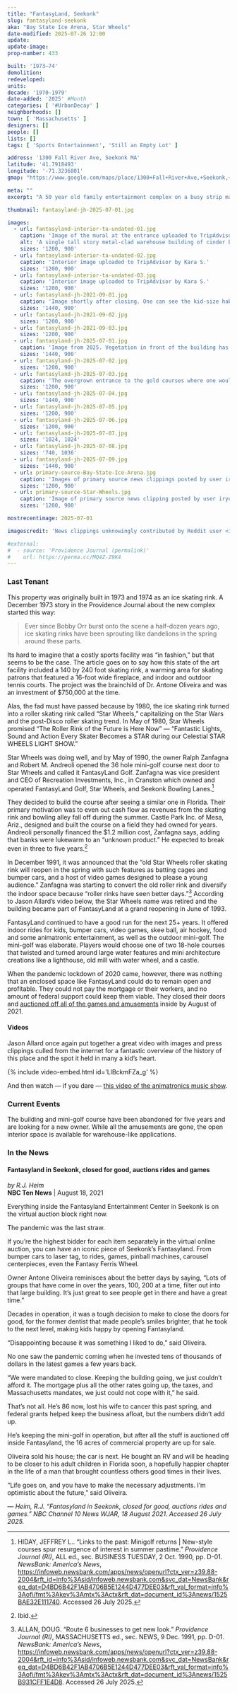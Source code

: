 ```yaml
---
title: "FantasyLand, Seekonk"
slug: fantasyland-seekonk
aka: "Bay State Ice Arena, Star Wheels"
date-modified: 2025-07-26 12:00
update:
update-image:
prop-number: 433

built: '1973–74'
demolition:
redeveloped:
units:
decade: '1970-1979'
date-added: '2025' #Month
categories: [ '#UrbanDecay' ]
neighborhoods: []
town: [ 'Massachusetts' ]
designers: []
people: []
lists: []
tags: [ 'Sports Entertainment', 'Still an Empty Lot' ]

address: '1300 Fall River Ave, Seekonk MA'
latitude: '41.7918493'
longitude: '-71.3236801'
gmap: "https://www.google.com/maps/place/1300+Fall+River+Ave,+Seekonk,+MA+02771/@41.7918493,-71.3236801,632m/data=!3m2!1e3!4b1!4m6!3m5!1s0x89e45a70f1b1ebf1:0xd1ff85b5d8ab9172!8m2!3d41.7918493!4d-71.3211052!16s%2Fg%2F11bw3zw24g?entry=ttu&g_ep=EgoyMDI1MDcyMy4wIKXMDSoASAFQAw%3D%3D"

meta: ""
excerpt: "A 50 year old family entertainment complex on a busy strip mall section of Route 6 survived fads but could not survive the pandemic"

thumbnail: fantasyland-jh-2025-07-01.jpg

images:
  - url: fantasyland-interior-ta-undated-01.jpg
    caption: 'Image of the mural at the entrance uploaded to TripAdvisor by Kara S.'
    alt: 'A single tall story metal-clad warehouse building of cinder block and steel construction. A central brick entrance vestibule is located on the front. To the south (or left, as you are looking at the building’s facade) is a miniature golf double course of 18 holes each. The mini-golf is elaborate with water features, lighthouse-looking building, and Disney-style castle.'
    sizes: '1200, 900'
  - url: fantasyland-interior-ta-undated-02.jpg
    caption: 'Interior image uploaded to TripAdvisor by Kara S.'
    sizes: '1200, 900'
  - url: fantasyland-interior-ta-undated-03.jpg
    caption: 'Interior image uploaded to TripAdvisor by Kara S.'
    sizes: '1200, 900'
  - url: fantasyland-jh-2021-09-01.jpg
    caption: 'Image shortly after closing. One can see the kid-size habitrail above the central entrance still attached.'
    sizes: '1440, 900'
  - url: fantasyland-jh-2021-09-02.jpg
    sizes: '1200, 900'
  - url: fantasyland-jh-2021-09-03.jpg
    sizes: '1200, 900'
  - url: fantasyland-jh-2025-07-01.jpg
    caption: 'Image from 2025. Vegetation in front of the building has been removed to show darker paint that was not sun-exposed and the habitrail is gone.'
    sizes: '1440, 900'
  - url: fantasyland-jh-2025-07-02.jpg
    sizes: '1200, 900'
  - url: fantasyland-jh-2025-07-03.jpg
    caption: 'The overgrown entrance to the gold courses where one would pick up score cards and drop off their clubs'
    sizes: '1200, 900'
  - url: fantasyland-jh-2025-07-04.jpg
    sizes: '1440, 900'
  - url: fantasyland-jh-2025-07-05.jpg
    sizes: '1200, 900'
  - url: fantasyland-jh-2025-07-06.jpg
    sizes: '1200, 900'
  - url: fantasyland-jh-2025-07-07.jpg
    sizes: '1024, 1024'
  - url: fantasyland-jh-2025-07-08.jpg
    sizes: '740, 1036'
  - url: fantasyland-jh-2025-07-09.jpg
    sizes: '1440, 900'
  - url: primary-source-Bay-State-Ice-Arena.jpg
    caption: 'Images of primary source news clippings posted by user iryuskii on Reddit'
    sizes: '1200, 900'
  - url: primary-source-Star-Wheels.jpg
    caption: 'Image of primary source news clipping posted by user iryuskii on Reddit'
    sizes: '1200, 900'

mostrecentimage: 2025-07-01

imagescredit: 'News clippings unknowingly contributed by Reddit user <i>iryuskii</i> (thank you!)'

#external:
#  - source: 'Providence Journal (permalink)'
#    url: https://perma.cc/MQ4Z-Z9K4
---
```


### Last Tenant

This property was originally built in 1973 and 1974 as an ice skating rink. A December 1973 story in the Providence Journal about the new complex started this way:

> Ever since Bobby Orr burst onto the scene a half-dozen years ago, ice skating rinks have been sprouting like dandelions in the spring around these parts.

Its hard to imagine that a costly sports facility was “in fashion,” but that seems to be the case. The article goes on to say how this state of the art facility included a 140 by 240 foot skating rink, a warming area for skating patrons that featured a 16-foot wide fireplace, and indoor and outdoor tennis courts. The project was the brainchild of Dr. Antone Oliveira and was an investment of $750,000 at the time.

Alas, the fad must have passed because by 1980, the ice skating rink turned into a roller skating rink called “Star Wheels,” capitalizing on the Star Wars and the post-Disco roller skating trend. In May of 1980, Star Wheels promised “The Roller Rink of the Future is Here Now” — “Fantastic Lights, Sound and Action Every Skater Becomes a STAR during our Celestial STAR WHEELS LIGHT SHOW.”

Star Wheels was doing well, and by May of 1990, the owner Ralph Zanfagna and Robert M. Andreoli opened the 36 hole mini-golf course next door to Star Wheels and called it FantasyLand Golf. Zanfagna was vice president and <span class="abbr">CEO</span> of Recreation Investments, Inc., in Cranston which owned and operated FantasyLand Golf, Star Wheels, and Seekonk Bowling Lanes.[^1]

[^1]: HIDAY, JEFFREY L.. “Links to the past: Minigolf returns \|  New-style courses spur resurgence of interest in summer pastime.” <em>Providence Journal (RI)</em>, ALL ed., sec. BUSINESS TUESDAY, 2 Oct. 1990, pp. D-01. <em>NewsBank: America’s News</em>, https://infoweb.newsbank.com/apps/news/openurl?ctx_ver=z39.88-2004&rft_id=info%3Asid/infoweb.newsbank.com&svc_dat=NewsBank&req_dat=D4BD6B42F1AB4706B5E1244D477DEE03&rft_val_format=info%3Aofi/fmt%3Akev%3Amtx%3Actx&rft_dat=document_id%3Anews/1525BAE32E111740. Accessed 26 July 2025.

They decided to build the course after seeing a similar one in Florida. Their primary motivation was to even out cash flow as revenues from the skating rink and bowling alley fall off during the summer. Castle Park Inc. of Mesa, Ariz., designed and built the course on a field they had owned for years. Andreoli personally financed the $1.2 million cost, Zanfagna says, adding that banks were lukewarm to an “unknown product.” He expected to break even in three to five years.[^2]

[^2]: Ibid.

In December 1991, it was announced that the “old Star Wheels roller skating rink will reopen in the spring with such features as batting cages and bumper cars, and a host of video games designed to please a young audience.” Zanfagna was starting to convert the old roller rink and diversify the indoor space because “roller rinks have seen better days.”[^3] According to Jason Allard’s video below, the Star Wheels name was retired and the building became part of FantasyLand at a grand reopening in June of 1993.

[^3]: ALLAN, DOUG. “Route 6 businesses to get new look.” <em>Providence Journal (RI)</em>, MASSACHUSETTS ed., sec. NEWS, 9 Dec. 1991, pp. D-01. <em>NewsBank: America’s News</em>, https://infoweb.newsbank.com/apps/news/openurl?ctx_ver=z39.88-2004&rft_id=info%3Asid/infoweb.newsbank.com&svc_dat=NewsBank&req_dat=D4BD6B42F1AB4706B5E1244D477DEE03&rft_val_format=info%3Aofi/fmt%3Akev%3Amtx%3Actx&rft_dat=document_id%3Anews/1525B931CFF1E4D8. Accessed 26 July 2025.

FantasyLand continued to have a good run for the next 25+ years. It offered indoor rides for kids, bumper cars, video games, skee ball, air hockey, food and some animatronic entertainment, as well as the outdoor mini-golf. The mini-golf was elaborate. Players would choose one of two 18-hole courses that twisted and turned around large water features and mini architecture creations like a lighthouse, old mill with water wheel, and a castle.

When the pandemic lockdown of 2020 came, however, there was nothing that an enclosed space like FantasyLand could do to remain open and profitable. They could not pay the mortgage or their workers, and no amount of federal support could keep them viable. They closed their doors and [auctioned off all of the games and amusements](https://bid.capitalonlineauctions.com/auctions/catalog/id/126/Fantasyland-is-closing-its-doors-permanently-and-liquidating-all-of-its-remaining-rides-arcade-games-Featuring-a-Carousel-Ferris) inside by August of 2021.


#### Videos

Jason Allard once again put together a great video with images and press clippings culled from the internet for a fantastic overview of the history of this place and the spot it held in many a kid’s heart.

{% include video-embed.html id='LlBckmFZa_g' %}

And then watch — if you dare — [this video of the animatronics music show](https://www.youtube.com/watch?v=EKO5cWD6icM).


### Current Events

The building and mini-golf course have been abandoned for five years and are looking for a new owner. While all the amusements are gone, the open interior space is available for warehouse-like applications.


### In the News

#### Fantasyland in Seekonk, closed for good, auctions rides and games

_by R.J. Heim_  
**NBC Ten News** | August 18, 2021

Everything inside the Fantasyland Entertainment Center in Seekonk is on the virtual auction block right now.

The pandemic was the last straw.

If you’re the highest bidder for each item separately in the virtual online auction, you can have an iconic piece of Seekonk’s Fantasyland. From bumper cars to laser tag, to rides, games, pinball machines, carousel centerpieces, even the Fantasy Ferris Wheel.

Owner Antone Oliveira reminisces about the better days by saying, “Lots of groups that have come in over the years, 100, 200 at a time, filter out into that large building. It’s just great to see people get in there and have a great time.”

Decades in operation, it was a tough decision to make to close the doors for good, for the former dentist that made people’s smiles brighter, that he took to the next level, making kids happy by opening Fantasyland.

“Disappointing because it was something I liked to do,” said Oliveira.

No one saw the pandemic coming when he invested tens of thousands of dollars in the latest games a few years back.

“We were mandated to close. Keeping the building going, we just couldn’t afford it. The mortgage plus all the other rates going up, the taxes, and Massachusetts mandates, we just could not cope with it,” he said.

That’s not all. He’s 86 now, lost his wife to cancer this past spring, and federal grants helped keep the business afloat, but the numbers didn’t add up.

He’s keeping the mini-golf in operation, but after all the stuff is auctioned off inside Fantasyland, the 16 acres of commercial property are up for sale.

Oliveira sold his house; the car is next. He bought an RV and will be heading to be closer to his adult children in Florida soon, a hopefully happier chapter in the life of a man that brought countless others good times in their lives.

“Life goes on, and you have to make the necessary adjustments. I’m optimistic about the future,” said Oliveira.

— _Heim, R.J. “Fantasyland in Seekonk, closed for good, auctions rides and games.” NBC Channel 10 News WJAR, 18 August 2021. Accessed 26 July 2025._